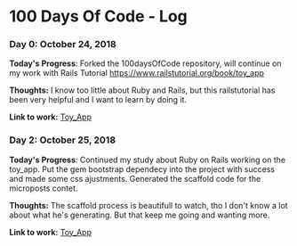 # 100 Days Of Code - Log

### Day 0: October 24, 2018 


**Today's Progress**: Forked the 100daysOfCode repository, will continue on my work with Rails Tutorial https://www.railstutorial.org/book/toy_app

**Thoughts:** I know too little about Ruby and Rails, but this railstutorial has been very helpful and I want to learn by doing it.

**Link to work:** [Toy_App](https://bitbucket.org/lucaspmguima/toy_app/src)

### Day 2: October 25, 2018 


**Today's Progress**: Continued my study about Ruby on Rails working on the toy_app. Put the gem bootstrap dependecy into the project with success and made some css ajustments. Generated the scaffold code for the microposts contet.

**Thoughts:** The scaffold process is beautifull to watch, tho I don't know a lot about what he's generating. But that keep me going and wanting more.

**Link to work:** [Toy_App](https://bitbucket.org/lucaspmguima/toy_app/src)